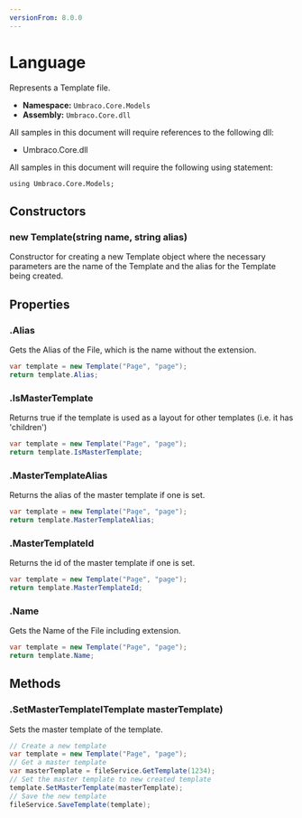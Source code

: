 ```yaml
---
versionFrom: 8.0.0
---
```


# Language

Represents a Template file.

* **Namespace:** `Umbraco.Core.Models`
* **Assembly:** `Umbraco.Core.dll`

All samples in this document will require references to the following dll:

* Umbraco.Core.dll

All samples in this document will require the following using statement:

    using Umbraco.Core.Models;

## Constructors

### new Template(string name, string alias)

Constructor for creating a new Template object where the necessary parameters are the name of the Template and the alias for the Template being created.

## Properties

### .Alias

Gets the Alias of the File, which is the name without the extension.

```csharp
var template = new Template("Page", "page");
return template.Alias;
```

### .IsMasterTemplate

Returns true if the template is used as a layout for other templates (i.e. it has 'children')

```csharp
var template = new Template("Page", "page");
return template.IsMasterTemplate;
```

### .MasterTemplateAlias

Returns the alias of the master template if one is set.

```csharp
var template = new Template("Page", "page");
return template.MasterTemplateAlias;
```

### .MasterTemplateId

Returns the id of the master template if one is set.

```csharp
var template = new Template("Page", "page");
return template.MasterTemplateId;
```

### .Name

Gets the Name of the File including extension.

```csharp
var template = new Template("Page", "page");
return template.Name;
```

## Methods

### .SetMasterTemplateITemplate masterTemplate)

Sets the master template of the template.

```csharp
// Create a new template
var template = new Template("Page", "page");
// Get a master template 
var masterTemplate = fileService.GetTemplate(1234);
// Set the master template to new created template
template.SetMasterTemplate(masterTemplate);
// Save the new template
fileService.SaveTemplate(template);
```
